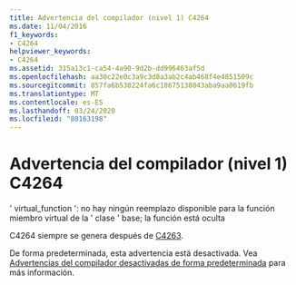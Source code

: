 ```yaml
---
title: Advertencia del compilador (nivel 1) C4264
ms.date: 11/04/2016
f1_keywords:
- C4264
helpviewer_keywords:
- C4264
ms.assetid: 315a13c1-ca54-4a90-9d2b-dd996463af5d
ms.openlocfilehash: aa30c22e0c3a9c3d8a3ab2c4ab468f4e4851509c
ms.sourcegitcommit: 857fa6b530224fa6c18675138043aba9aa0619fb
ms.translationtype: MT
ms.contentlocale: es-ES
ms.lasthandoff: 03/24/2020
ms.locfileid: "80163198"
---
```

# <a name="compiler-warning-level-1-c4264"></a>Advertencia del compilador (nivel 1) C4264

' virtual_function ': no hay ningún reemplazo disponible para la función miembro virtual de la ' clase ' base; la función está oculta

C4264 siempre se genera después de [C4263](../../error-messages/compiler-warnings/compiler-warning-level-4-c4263.md).

De forma predeterminada, esta advertencia está desactivada. Vea [Advertencias del compilador desactivadas de forma predeterminada](../../preprocessor/compiler-warnings-that-are-off-by-default.md) para más información.

